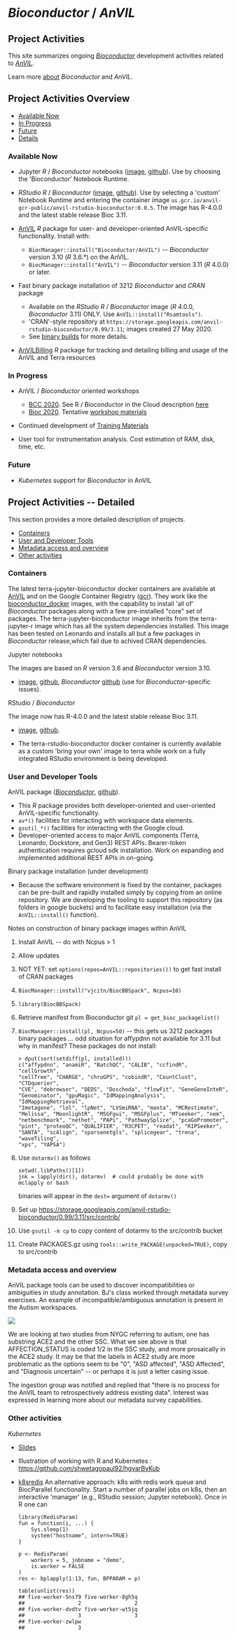 # _Bioconductor_ / _AnVIL_

## Project Activities

This site summarizes ongoing [_Bioconductor_][] development activities
related to [_AnVIL_][].

Learn more [about][] _Bioconductor_ and _AnVIL_.

## Project Activities Overview

- [Available Now](#now)
- [In Progress](#inprogress)
- [Future](#future)
- [Details](#details)

<a name="now"></a>
### Available Now

- Jupyter _R_ / _Bioconductor_ notebooks
  ([image][terra-jupyter-bioconductor:image],
  [github][terra-jupyter-bioconductor:github]). Use by choosing the
  'Bioconductor' Notebook Runtime.

- _RStudio_ _R_ / _Bioconductor_
  ([image][anvil-rstudio-bioconductor:image],
  [github][anvil-rstudio-bioconductor:github]). Use by selecting a
  'custom' Notebook Runtime and entering the container image
  `us.gcr.io/anvil-gcr-public/anvil-rstudio-bioconductor:0.0.5`. The
  image has R-4.0.0 and the latest stable release Bioc 3.11.

- [AnVIL][anvil:bioconductor] _R_ package for user- and
  developer-oriented AnVIL-specific functionality. Install with:

  - `BiocManager::install("Bioconductor/AnVIL")` -- _Bioconductor_
    version 3.10 (_R_ 3.6.*) on the AnVIL.
  - `BiocManager::install("AnVIL")` -- _Bioconductor_
    version 3.11 (_R_ 4.0.0) or later.

- Fast binary package installation of 3212 _Bioconductor_ and _CRAN_ package

  - Available on the _RStudio_ _R_ / _Bioconductor_ image (_R_ 4.0.0,
    _Bioconductor_ 3.11) ONLY. Use `AnVIL::install("Rsamtools")`.
  - 'CRAN'-style repository at
    `https://storage.googleapis.com/anvil-rstudio-bioconductor/0.99/3.11`;
    images created 27 May 2020.
  - See <a href="#binbuilds">binary builds</a> for more details.
    
- [AnVILBilling](https://github.com/bjstubbs/AnVILBilling) _R_ package for tracking and detailing billing and usage of the AnVIL and Terra resources

<a name="inprogress"></a>
### In Progress


- AnVIL / _Bioconductor_ oriented workshops

  - [BCC 2020][]. See R / Bioconductor in the Cloud description [here][]
  - [Bioc 2020][]. Tentative [workshop materials][]

- Continued development of [Training Materials][]

- User tool for instrumentation analysis. Cost estimation of RAM, disk, time,
  etc.

<a name="future"></a>
### Future

- _Kubernetes_ support for _Bioconductor_ in AnVIL

<a name="details"></a>
## Project Activities --  Detailed

This section provides a more detailed description of projects.

- [Containers](#containers)
- [User and Developer Tools](#tools)
- [Metadata access and overview](#metadata)
- [Other activities](#other-activities)

<a name="containers"></a>
### Containers

The latest terra-jupyter-bioconductor docker containers are available
at [AnVIL][] and on the Google Container Registry ([gcr][]). They work
like the [bioconductor_docker][] images, with the capability to
install 'all of' _Bioconductor_ packages along with a few
pre-installed "core" set of packages. The terra-jupyter-bioconductor
image inherits from the terra-jupyter-r image which has all the system
dependencies installed. This image has been tested on Leonardo and
installs all but a few packages in _Bioconductor_ release,which
fail due to achived CRAN dependencies.

Jupyter notebooks

The images are based on _R_ version 3.6 and _Bioconductor_ version
3.10.

- [image][terra-jupyter-bioconductor:image],
  [github][terra-jupyter-bioconductor:github], _Bioconductor_
  [github][terra-jupyter-bioconductor:github] (use for
  _Bioconductor_-specific issues).

RStudio / _Bioconductor_

The image now has R-4.0.0 and the latest stable release Bioc 3.11.

- [image][anvil-rstudio-bioconductor:image],
  [github][anvil-rstudio-bioconductor:github].

- The terra-rstudio-bioconductor docker container is currently
  available as a custom 'bring your own' image to terra while work on
  a fully integrated RStudio environment is being developed.

<a name="tools"></a>
### User and Developer Tools

AnVIL package ([_Bioconductor_][anvil:bioconductor],
[github][anvil:github]).

- This _R_ package provides both developer-oriented and user-oriented
  AnVIL-specific functionality.
- `av*()` facilities for interacting with workspace data elements.
- `gsutil_*()` facilities for interacting with the Google cloud.
- Developer-oriented access to major AnVIL components (Terra,
  Leonardo, Dockstore, and Gen3) REST APIs. Bearer-token
  authentication requires gcloud sdk installation. Work on expanding
  and implemented additional REST APIs in on-going.

Binary package installation (under development)

- Because the software environment is fixed by the container, packages
  can be pre-built and rapidly installed simply by copying from an
  online repository. We are developing the tooling to support this
  repository (as folders in google buckets) and to facilitate easy
  installation (via the `AnVIL::install()` function).

<a name="binbuilds"></a>
Notes on construction of binary package images within AnVIL

1. Install AnVIL -- do with Ncpus > 1
2. Allow updates
3. NOT YET: set `options(repos=AnVIL::repositories())` to get fast
   install of CRAN packages
4. `BiocManager::install("vjcitn/BiocBBSpack", Ncpus=10)`
5. `library(BiocBBSpack)`
6. Retrieve manifest from Bioconductor git `pl = get_bioc_packagelist()`
7. `BiocManager::install(pl, Ncpus=50)` -- this gets us 3212 packages
   binary packages ... odd situation for affypdnn not available for
   3.11 but why in manifest? These packages do not install:
   
   ```
   > dput(sort(setdiff(pl, installed)))
   c("affypdnn", "anamiR", "BatchQC", "CALIB", "ccfindR", "cellGrowth", 
   "cellTree", "CHARGE", "chroGPS", "cobindR", "CountClust", "CTDquerier", 
   "CVE", "debrowser", "DEDS", "Doscheda", "flowFit", "GeneGeneInteR", 
   "Genominator", "gpuMagic", "IdMappingAnalysis", "IdMappingRetrieval", 
   "Imetagene", "lol", "lpNet", "LVSmiRNA", "manta", "MCRestimate", 
   "Melissa", "MoonlightR", "MSGFgui", "MSGFplus", "MTseeker", "nem", 
   "netbenchmark", "nethet", "PAPi", "PathwaySplice", "pcaGoPromoter", 
   "pint", "proteoQC", "QUALIFIER", "R3CPET", "readat", "RIPSeeker", 
   "SANTA", "scAlign", "sparsenetgls", "splicegear", "trena", "waveTiling", 
   "xps", "YAPSA")
   ```

8. Use `dotarmv()` as follows

    ```
    setwd(.libPaths()[1])
    jnk = lapply(dir(), dotarmv)  # could probably be done with mclapply or bash
    ```

   binaries will appear in the `dest=` argument of `dotarmv()`


9. Set up https://storage.googleapis.com/anvil-rstudio-bioconductor/0.99/3.11/src/contrib/

10. Use `gsutil -m cp` to copy content of dotarmv to the src/contrib bucket

11. Create PACKAGES.gz using `tools::write_PACKAGE(unpacked=TRUE)`, copy to src/contrib

<a name="metadata"></a>
### Metadata access and overview

<!--
Email by Vince to Ingestion members -- Kristin Wuichet, Robert Carroll,
Garrett Rupp

Hi Kristin, Robert, Garrett --

After Brian O'Connor's talk on interoperability I raised a question related
to CCDG data content that we have been looking at in preparation for the
NHGRI AnVIL CCDG/CMG jamboree.  We wanted to see how easy it
is to survey participant phenotype data.
-->

AnVIL package tools can be used to discover incompatibilities
or ambiguities in study annotation.  BJ's class worked through
metadata survey exercises.  An example of incompatible/ambiguous
annotation is present in the Autism workspaces.

<img src="images/ccdgAFF.png"/>

We are looking at two studies from NYGC referring to autism, one has substring
ACE2 and the other SSC.  What we see above is that AFFECTION_STATUS is coded 1/2 in the SSC study,
and more prosaically in the ACE2 study.  It may be that the
labels in ACE2 study are more problematic as the options seem to be "0", "ASD affected",
"ASD Affected", and "Diagnosis uncertain" -- or perhaps it is just a letter casing issue.

The ingestion group was notified and replied that "there is no process for the
AnVIL team to retrospectively address existing data".  Interest was expressed in
learning more about our metadata survey capabilities.

<a name="other-activities"></a>
### Other activities

_Kubernetes_

- [Slides](https://docs.google.com/presentation/d/1Y7g_6X8I6DPaNK84EzWNo1wVpfAwdORGt6kcgcPYOV4/edit?usp=sharing)

- Illustration of working with R and Kubernetes : https://github.com/shwetagopaul92/hgvarByKub

- [k8sredis][] An alternative approach: k8s with redis work queue and
  BiocParallel functionality. Start a number of parallel jobs on k8s,
  then an interactive 'manager' (e.g., RStudio session; Jupyter
  notebook).  Once in R one can

    ```
    library(RedisParam)
    fun = function(i, ...) {
        Sys.sleep(1)
        system("hostname", intern=TRUE)
    }

    p <- RedisParam(
        workers = 5, jobname = "demo",
        is.worker = FALSE
    )
    res <- bplapply(1:13, fun, BPPARAM = p)

    table(unlist(res))
    ## five-worker-5ns79 five-worker-8gh5q
    ##                 2                 2
    ## five-worker-dvdtv five-worker-wt5jq
    ##                 3                 3
    ## five-worker-zwlpw
    ##                 3
    ```

[_Bioconductor_]: https://bioconductor.org
[_AnVIL_]: https://anvilproject.org
[about]: about
[Training Materials]: training
[AnVIL]: https://anvil.terra.app
[AnVIL_package]: https://github.com/Bioconductor/AnVIL
[gcr]: https://console.cloud.google.com/gcr/images/broad-dsp-gcr-public/US/terra-jupyter-bioconductor
[bioconductor_docker]: https://github.com/Bioconductor/bioconductor_docker
[k8sredis]: https://github.com/Bioconductor/k8sredis
[BCC 2020]: https://bcc2020.github.io/
[here]: https://bcc2020.github.io/training/
[Bioc 2020]: http://bioc2020.bioconductor.org/
[workshop materials]: https://github.com/waldronlab/AnVILWorkshop

[anvil:bioconductor]: https://bioconductor.org/packages/AnVIL
[anvil:github]: https://github.com/Bioconductor/AnVIL

[terra-jupyter-bioconductor:image]: https://us.gcr.io/broad-dsp-gcr-public/terra-jupyter-bioconductor:0.0.14
[terra-jupyter-bioconductor:github]: https://github.com/DataBiosphere/terra-docker/tree/master/terra-jupyter-bioconductor
[terra-jupyter-bioconductor:bioconductor]: https://github.com/Bioconductor/terra-docker

[anvil-rstudio-bioconductor:image]: https://us.gcr.io/anvil-gcr-public/anvil-rstudio-bioconductor:0.0.5
[anvil-rstudio-bioconductor:github]: https://github.com/anvilproject/anvil-docker

[Google Container Registry]: https://cloud.google.com/container-registry/docs/pushing-and-pulling
